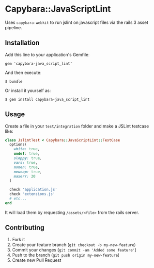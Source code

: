 # Capybara::JavaScriptLint

Uses `capybara-webkit` to run jslint on javascript files via the rails 3 asset pipeline.

## Installation

Add this line to your application's Gemfile:

    gem 'capybara-java_script_lint'

And then execute:

    $ bundle

Or install it yourself as:

    $ gem install capybara-java_script_lint

## Usage

Create a file in your `test/integration` folder and make a JSLint testcase like:


```ruby
class JslintTest < Capybara::JavaScriptLint::TestCase
  options(
    white: true,
    undef: true,
    sloppy: true,
    vars: true,
    nomen: true,
    newcap: true,
    maxerr: 20
  )

  check 'application.js'
  check 'extensions.js'
  # etc...
end
```

It will load them by requesting `/assets/<file>` from the rails server.

## Contributing

1. Fork it
2. Create your feature branch (`git checkout -b my-new-feature`)
3. Commit your changes (`git commit -am 'Added some feature'`)
4. Push to the branch (`git push origin my-new-feature`)
5. Create new Pull Request
